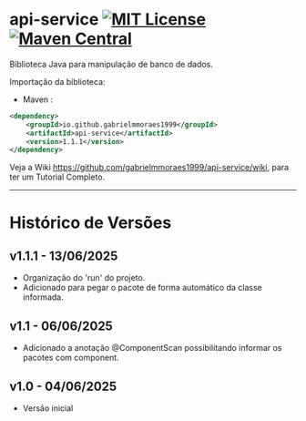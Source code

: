 # api-service [![MIT License](https://img.shields.io/github/license/gabrielmmoraes1999/api-service.svg) ](https://github.com/gabrielmmoraes1999/api-service/blob/main/LICENSE) [![Maven Central](https://img.shields.io/maven-central/v/io.github.gabrielmmoraes1999/api-service.svg?label=Maven%20Central)](https://central.sonatype.com/artifact/io.github.gabrielmmoraes1999/DBRepository)
Biblioteca Java para manipulação de banco de dados.

Importação da biblioteca:
- Maven :
```xml
<dependency>
    <groupId>io.github.gabrielmmoraes1999</groupId>
    <artifactId>api-service</artifactId>
    <version>1.1.1</version>
</dependency>
```

Veja a Wiki https://github.com/gabrielmmoraes1999/api-service/wiki, para ter um Tutorial Completo.

________________________________________________________________________________________________

# Histórico de Versões

## v1.1.1 - 13/06/2025
- Organização do 'run' do projeto.
- Adicionado para pegar o pacote de forma automático da classe informada.

## v1.1 - 06/06/2025
- Adicionado a anotação @ComponentScan possibilitando informar os pacotes com component.

## v1.0 - 04/06/2025
- Versão inicial
